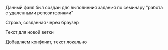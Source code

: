 
Данный файл был создан для выполнения задания по семинару "работа с удаленными репозиториями"

Cтрока, созданная через браузер

Текст для новой ветки

Добавляем конфликт, текст локально

